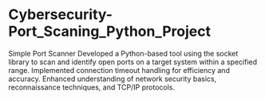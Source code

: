 # Cybersecurity-Port_Scaning_Python_Project
Simple Port Scanner Developed a Python-based tool using the socket library to scan and identify open ports on a target system within a specified range. Implemented connection timeout handling for efficiency and accuracy. Enhanced understanding of network security basics, reconnaissance techniques, and TCP/IP protocols.
